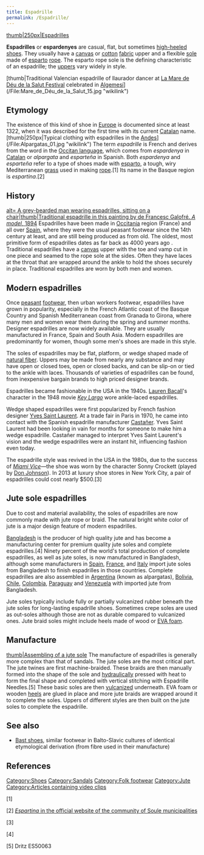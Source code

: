 ```yaml
---
title: Espadrille
permalink: /Espadrille/
---
```


[thumb\|250px\|Espadrilles](/File:Espardenyes.jpg "wikilink")

**Espadrilles** or **espardenyes** are casual, flat, but sometimes
[high-heeled](/High-heeled_footwear "wikilink")
[shoes](/shoes "wikilink"). They usually have a
[canvas](/canvas "wikilink") or [cotton](/cotton "wikilink")
[fabric](/Textile "wikilink") upper and a flexible
[sole](/Sole_(shoe) "wikilink") made of [esparto](/esparto "wikilink")
[rope](/rope "wikilink"). The esparto rope sole is the defining
characteristic of an espadrille; the [uppers](/Upper_(shoe) "wikilink")
vary widely in style.

[thumb\|Traditional Valencian espadrille of llaurador dancer at [La Mare
de Déu de la Salut
Festival](La_Mare_de_Déu_de_la_Salut_Festival "wikilink") celebrated in
[Algemesí](/Algemesí "wikilink")](/File:Mare_de_Déu_de_la_Salut_15.jpg "wikilink")

## Etymology

The existence of this kind of shoe in [Europe](/Europe "wikilink") is
documented since at least 1322, when it was described for the first time
with its current [Catalan](/Catalan_language "wikilink") name.
[thumb\|250px\|Typical clothing with espadrilles in the
[Andes](Andes "wikilink")](/File:Alpargatas_01.jpg "wikilink") The term
*espadrille* is French and derives from the word in the [Occitan
language](/Occitan_language "wikilink"), which comes from *espardenya*
in [Catalan](/Catalan_language "wikilink") or *alpargata* and
*esparteña* in Spanish. Both *espardenya* and *esparteña* refer to a
type of shoes made with [esparto](/esparto "wikilink"), a tough, wiry
Mediterranean [grass](/grass "wikilink") used in making
[rope](/rope "wikilink").[1] Its name in the Basque region is
*espartina*.[2]

## History

[alt= A grey-bearded man wearing espadrilles, sitting on a
chair\|thumb\|Traditional espadrille in this painting by de Francesc
Galofré. *A model*,
1894](/File:Francesc_Galofré_i_Oller-_Un_model-_251.JPG "wikilink")
Espadrilles have been made in [Occitania](/Occitania "wikilink") region
(France) and all over [Spain](/Spain "wikilink"), where they were the
usual peasant footwear since the 14th century at least, and are still
being produced as from old. The oldest, most primitive form of
espadrilles dates as far back as 4000 years ago . Traditional
espadrilles have a [canvas](/canvas "wikilink") upper with the toe and
vamp cut in one piece and seamed to the rope sole at the sides. Often
they have laces at the throat that are wrapped around the ankle to hold
the shoes securely in place. Traditional espadrilles are worn by both
men and women.

## Modern espadrilles

Once [peasant](/peasant "wikilink") [footwear](/footwear "wikilink"),
then urban workers footwear, espadrilles have grown in popularity,
especially in the French Atlantic coast of the Basque Country and
Spanish Mediterranean coast from Granada to Girona, where many men and
women wear them during the spring and summer months. Designer
espadrilles are now widely available. They are usually manufactured in
France, Spain and South Asia. Modern espadrilles are predominantly for
women, though some men's shoes are made in this style.

The soles of espadrilles may be flat, platform, or wedge shaped made of
[natural fiber](/natural_fiber "wikilink"). Uppers may be made from
nearly any substance and may have open or closed toes, open or closed
backs, and can be slip-on or tied to the ankle with laces. Thousands of
varieties of espadrilles can be found, from inexpensive bargain brands
to high priced designer brands.

Espadrilles became fashionable in the USA in the 1940s. [Lauren
Bacall](/Lauren_Bacall "wikilink")'s character in the 1948 movie *[Key
Largo](/Key_Largo_(film) "wikilink")* wore ankle-laced espadrilles.

Wedge shaped espadrilles were first popularized by French fashion
designer [Yves Saint
Laurent](/Yves_Saint_Laurent_(designer) "wikilink"). At a trade fair in
Paris in 1970, he came into contact with the Spanish espadrille
manufacturer [Castañer](/Castañer "wikilink"). Yves Saint Laurent had
been looking in vain for months for someone to make him a wedge
espadrille. Castañer managed to interpret Yves Saint Laurent's vision
and the wedge espadrilles were an instant hit, influencing fashion even
today.

The espadrille style was revived in the USA in the 1980s, due to the
success of *[Miami Vice](/Miami_Vice "wikilink")*—the shoe was worn by
the character Sonny Crockett (played by [Don
Johnson](/Don_Johnson "wikilink")). In 2013 at luxury shoe stores in New
York City, a pair of espadrilles could cost nearly $500.[3]

## Jute sole espadrilles

Due to cost and material availability, the soles of espadrilles are now
commonly made with jute rope or braid. The natural bright white color of
jute is a major design feature of modern espadrilles.

[Bangladesh](/Bangladesh "wikilink") is the producer of high quality
jute and has become a manufacturing center for premium quality jute
soles and complete espadrilles.[4] Ninety percent of the world's total
production of complete espadrilles, as well as jute soles, is now
manufactured in Bangladesh, although some manufacturers in
[Spain](/Spain "wikilink"), [France](/France "wikilink"), and
[Italy](/Italy "wikilink") import jute soles from Bangladesh to finish
espadrilles in those countries. Complete espadrilles are also assembled
in [Argentina](/Argentina "wikilink") (known as alpargatas),
[Bolivia](/Bolivia "wikilink"), [Chile](/Chile "wikilink"),
[Colombia](/Colombia "wikilink"), [Paraguay](/Paraguay "wikilink") and
[Venezuela](/Venezuela "wikilink") with imported jute from Bangladesh.

Jute soles typically include fully or partially vulcanized rubber
beneath the jute soles for long-lasting espadrille shoes. Sometimes
crepe soles are used as out-soles although those are not as durable
compared to vulcanized ones. Jute braid soles might include heels made
of wood or [EVA foam](/EVA_foam "wikilink").

## Manufacture

[thumb\|Assembling of a jute
sole](/File:Fabrication_de_la_semelle_d'espadrille.ogv "wikilink") The
manufacture of espadrilles is generally more complex than that of
sandals. The jute soles are the most critical part. The jute twines are
first machine-braided. These braids are then manually formed into the
shape of the sole and [hydraulically](/hydraulically "wikilink") pressed
with heat to form the final shape and completed with vertical stitching
with Espadrille Needles.[5] These basic soles are then
[vulcanized](/vulcanized "wikilink") underneath. EVA foam or wooden
[heels](/heel "wikilink") are glued in place and more jute braids are
wrapped around it to complete the soles. Uppers of different styles are
then built on the jute soles to complete the espadrille.

## See also

-   [Bast shoes](/Bast_shoes "wikilink"), similar footwear in
    Balto-Slavic cultures of identical etymological derivation (from
    fibre used in their manufacture)

## References

[Category:Shoes](/Category:Shoes "wikilink")
[Category:Sandals](/Category:Sandals "wikilink") [Category:Folk
footwear](/Category:Folk_footwear "wikilink")
[Category:Jute](/Category:Jute "wikilink") [Category:Articles containing
video clips](/Category:Articles_containing_video_clips "wikilink")

[1]

[2] [*Espartina* in the official website of the community of Soule
municipalities](http://www.soule-xiberoa.fr/eu/herri-alkargoa/herri-alkargoaren-egitasmueak/industriecommercesartisanat/mauleko-espartina-ateleria.html)

[3]

[4]

[5] Dritz ES50063
